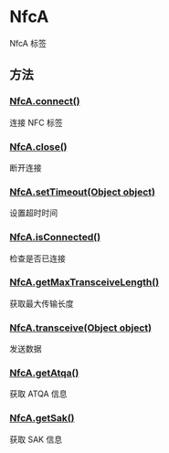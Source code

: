 # NfcA

NfcA 标签

## 方法

### [NfcA.connect()](./NfcA.connect.md)

连接 NFC 标签

### [NfcA.close()](./NfcA.close.md)

断开连接

### [NfcA.setTimeout(Object object)](./NfcA.setTimeout.md)

设置超时时间

### [NfcA.isConnected()](./NfcA.isConnected.md)

检查是否已连接

### [NfcA.getMaxTransceiveLength()](./NfcA.getMaxTransceiveLength.md)

获取最大传输长度

### [NfcA.transceive(Object object)](./NfcA.transceive.md)

发送数据

### [NfcA.getAtqa()](./NfcA.getAtqa.md)

获取 ATQA 信息

### [NfcA.getSak()](./NfcA.getSak.md)

获取 SAK 信息